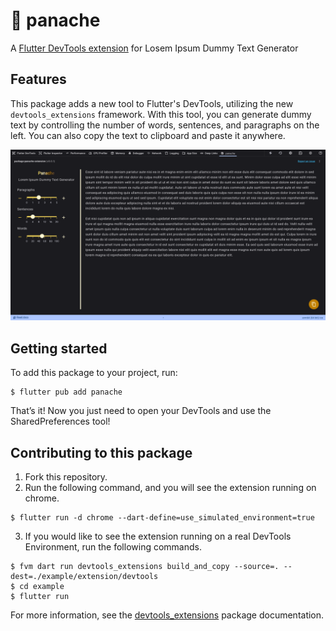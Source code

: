 # 🍹 panache

A [Flutter DevTools extension](https://pub.dev/packages/devtools_extensions) for Losem Ipsum Dummy Text Generator

## Features

This package adds a new tool to Flutter's DevTools, utilizing the new `devtools_extensions` framework. With this tool, you can generate dummy text by controlling the number of words, sentences, and paragraphs on the left. You can also copy the text to clipboard and paste it anywhere.

![screenshot](/resources/screenshot.png)

## Getting started

To add this package to your project, run:

```shell
$ flutter pub add panache
```

That’s it! Now you just need to open your DevTools and use the SharedPreferences tool!

## Contributing to this package

1. Fork this repository.
2. Run the following command, and you will see the extension running on chrome.

```shell
$ flutter run -d chrome --dart-define=use_simulated_environment=true
```

3. If you would like to see the extension running on a real DevTools Environment, run the following commands.

```shell
$ fvm dart run devtools_extensions build_and_copy --source=. --dest=./example/extension/devtools
$ cd example
$ flutter run
```

For more information, see the [devtools_extensions](https://pub.dev/packages/devtools_extensions) package documentation.
